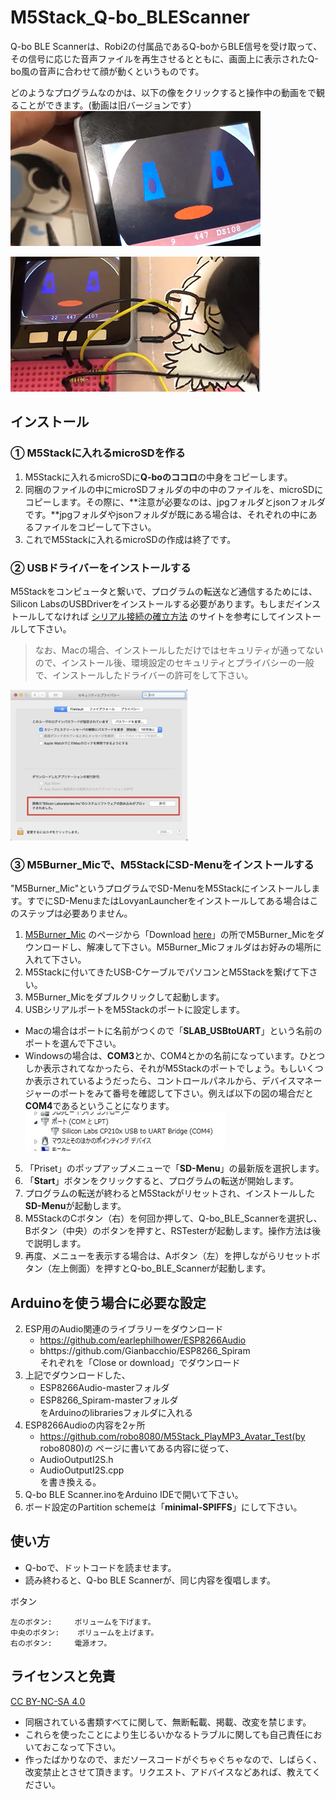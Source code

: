 # M5Stack\_Q-bo_BLEScanner
Q-bo BLE Scannerは、Robi2の付属品であるQ-boからBLE信号を受け取って、その信号に応じた音声ファイルを再生させるとともに、画面上に表示されたQ-bo風の音声に合わせて顔が動くというものです。

どのようなプログラムなのかは、以下の像をクリックすると操作中の動画をで観ることができます。(動画は旧バージョンです）<br>
[![preview](images/preview1.png)](https://www.youtube.com/watch?v=-vYVtkeuwOw)

[![preview](images/preview2.png)](https://www.youtube.com/watch?v=OtDAhQ7s60I)

## インストール

### ① M5Stackに入れるmicroSDを作る
1. M5Stackに入れるmicroSDに**Q-boのココロ**の中身をコピーします。
2. 同梱のファイルの中にmicroSDフォルダの中の中のファイルを、microSDにコピーします。その際に、**注意が必要なのは、jpgフォルダとjsonフォルダです。**jpgフォルダやjsonフォルダが既にある場合は、それぞれの中にあるファイルをコピーして下さい。
3. これでM5Stackに入れるmicroSDの作成は終了です。

### ② USBドライバーをインストールする
M5Stackをコンピュータと繋いで、プログラムの転送など通信するためには、Silicon LabsのUSBDriverをインストールする必要があります。もしまだインストールしてなければ
[シリアル接続の確立方法](https://docs.m5stack.com/#/ja/related_documents/establish_serial_connection)
のサイトを参考にしてインストールして下さい。

> なお、Macの場合、インストールしただけではセキュリティが通ってないので、インストール後、環境設定のセキュリティとプライバシーの一般で、インストールしたドライバーの許可をして下さい。
> 
![セキュリティ](images/kyoka.jpg)

### ③ M5Burner_Micで、M5StackにSD-Menuをインストールする
"M5Burner\_Mic"というプログラムでSD-MenuをM5Stackにインストールします。すでにSD-MenuまたはLovyanLauncherをインストールしてある場合はこのステップは必要ありません。

1. [M5Burner_Mic](https://github.com/micutil/M5Burner_Mic) のページから「Download [here](http://micutil.com/download/M5Burner_Mic.zip)」の所でM5Burner\_Micをダウンロードし、解凍して下さい。M5Burner\_Micフォルダはお好みの場所に入れて下さい。
2. M5Stackに付いてきたUSB-CケーブルでパソコンとM5Stackを繋げて下さい。
3. M5Burner\_Micをダブルクリックして起動します。
4. USBシリアルポートをM5Stackのポートに設定します。
 - Macの場合はポートに名前がつくので「**SLAB_USBtoUART**」という名前のポートを選んで下さい。
 - Windowsの場合は、**COM3**とか、COM4とかの名前になっています。ひとつしか表示されてなかったら、それがM5Stackのポートでしょう。もしいくつか表示されているようだったら、コントロールパネルから、デバイスマネージャーのポートをみて番号を確認して下さい。例えば以下の図の場合だと**COM4**であるということになります。<br>![ポート番号](images/portnum.jpg)
5. 「Priset」のポップアップメニューで「**SD-Menu**」の最新版を選択します。
6. 「**Start**」ボタンをクリックすると、プログラムの転送が開始します。
7. プログラムの転送が終わるとM5Stackがリセットされ、インストールした**SD-Menu**が起動します。
8. M5StackのCボタン（右）を何回か押して、Q-bo\_BLE_Scannerを選択し、Bボタン（中央）のボタンを押すと、RSTesterが起動します。操作方法は後で説明します。
9. 再度、メニューを表示する場合は、Aボタン（左）を押しながらリセットボタン（左上側面）を押すとQ-bo\_BLE_Scannerが起動します。


## Arduinoを使う場合に必要な設定
2. ESP用のAudio関連のライブラリーをダウンロード
	- https://github.com/earlephilhower/ESP8266Audio
	- bhttps://github.com/Gianbacchio/ESP8266_Spiram<br>
	それぞれを「Close or download」でダウンロード
3. 上記でダウンロードした、
	- ESP8266Audio-masterフォルダ
	- ESP8266_Spiram-masterフォルダ<br>
	をArduinoのlibrariesフォルダに入れる
4. ESP8266Audioの内容を2ヶ所
	- https://github.com/robo8080/M5Stack_PlayMP3_Avatar_Test​(by robo8080)の ページに書いてある内容に従って、
	- AudioOutputI2S.h
	- AudioOutputI2S.cpp<br>
	を書き換える。
5. Q-bo BLE Scanner.inoをArduino IDEで開いて下さい。
6. ボード設定のPartition schemeは「**minimal-SPIFFS**」にして下さい。


## 使い方
- Q-boで、ドットコードを読ませます。
- 読み終わると、Q-bo BLE Scannerが、同じ内容を復唱します。
 
ボタン

	左のボタン:		ボリュームを下げます。
	中央のボタン:	ボリュームを上げます。
	右のボタン:		電源オフ。
	

## ライセンスと免責
[CC BY-NC-SA 4.0](https://creativecommons.org/licenses/by-nc-sa/4.0/deed.ja)

- 同梱されている書類すべてに関して、無断転載、掲載、改変を禁じます。
- これらを使ったことにより生じるいかなるトラブルに関しても自己責任においておこなって下さい。
- 作ったばかりなので、まだソースコードがぐちゃぐちゃなので、しばらく、改変禁止とさせて頂きます。リクエスト、アドバイスなどあれば、教えてください。
